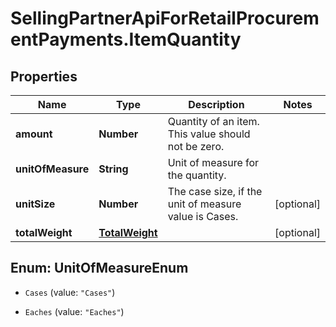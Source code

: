 # SellingPartnerApiForRetailProcurementPayments.ItemQuantity

## Properties

Name | Type | Description | Notes
------------ | ------------- | ------------- | -------------
**amount** | **Number** | Quantity of an item. This value should not be zero. | 
**unitOfMeasure** | **String** | Unit of measure for the quantity. | 
**unitSize** | **Number** | The case size, if the unit of measure value is Cases. | [optional] 
**totalWeight** | [**TotalWeight**](TotalWeight.md) |  | [optional] 



## Enum: UnitOfMeasureEnum


* `Cases` (value: `"Cases"`)

* `Eaches` (value: `"Eaches"`)




